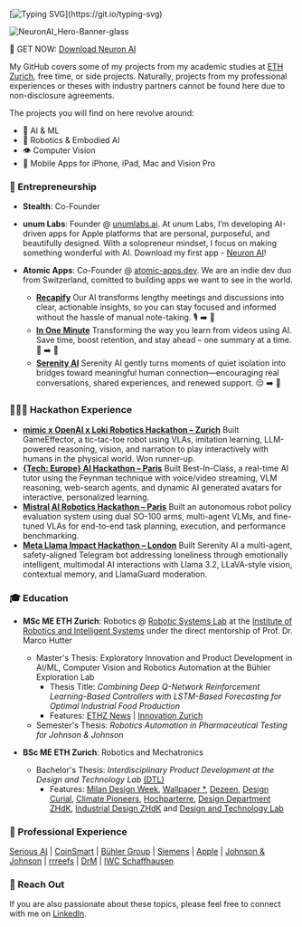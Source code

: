 
[![Typing SVG](https://readme-typing-svg.demolab.com?font=Fira+Code&size=24&pause=2000&color=9FAAAD&width=700&height=84&lines=Hello!+This+is+Kyo's+GitHub%2C+have+fun+exploring!)](https://git.io/typing-svg)

![NeuronAI_Hero-Banner-glass](https://github.com/user-attachments/assets/23ea30e9-4387-4204-ad6f-b89746ba248a)

🚀 GET NOW: [Download Neuron AI](https://apps.apple.com/ch/app/neuron-ai-private-secure/id6739433114)

My GitHub covers some of my projects from my academic studies at [ETH Zurich](https://ethz.ch/en.html), free time, or side projects. Naturally, projects from my professional experiences or theses with industry partners cannot be found here due to non-disclosure agreements. 

The projects you will find on here revolve around: 
- 🧠 AI & ML
- 🦾 Robotics & Embodied AI
- 👁️ Computer Vision
- 📱 Mobile Apps for iPhone, iPad, Mac and Vision Pro

 ### 🚀 Entrepreneurship
- **Stealth**: Co-Founder

- **unum Labs**: Founder \@ [unumlabs.ai](https://unumlabs.ai). At unum Labs, I’m developing AI-driven apps for Apple platforms that are personal, purposeful, and beautifully designed. With a solopreneur mindset, I focus on making something wonderful with AI. Download my first app - [Neuron AI](https://apps.apple.com/ch/app/neuron-ai-private-secure/id6739433114)!
    
- **Atomic Apps**: Co-Founder \@ [atomic-apps.dev](https://atomic-apps.dev). We are an indie dev duo from Switzerland, comitted to building apps we want to see in the world.
     - **[Recapify](https://recapify.atomic-apps.dev)** Our AI transforms lengthy meetings and discussions into clear, actionable insights, so you can stay focused and informed without the hassle of manual note-taking. 🎙️ ➡️ 📝
     - **[In One Minute](https://inoneminute.atomic-apps.dev)** Transforming the way you learn from videos using AI. Save time, boost retention, and stay ahead – one summary at a time. 🎥 ➡️ 📝
     - **[Serenity AI](https://serenity.atomic-apps.dev)** Serenity AI gently turns moments of quiet isolation into bridges toward meaningful human connection—encouraging real conversations, shared experiences, and renewed support. 😔 ➡️ 🤗
 
 ### 👨🏻‍💻 Hackathon Experience
   - **[mimic x OpenAI x Loki Robotics Hackathon – Zurich](https://inf.ethz.ch/news-and-events/spotlights/infk-news-channel/2025/06/robotics-hackathon.html)** Built GameEffector, a tic-tac-toe robot using VLAs, imitation learning, LLM-powered reasoning, vision, and narration to play interactively with humans in the physical world. Won runner-up.
   - **[{Tech: Europe} AI Hackathon – Paris]([techeurope.io](https://blog.techeurope.io/p/hackathon-paris-1))** Built Best-In-Class, a real-time AI tutor using the Feynman technique with voice/video streaming, VLM reasoning, web-search agents, and dynamic AI generated avatars for interactive, personalized learning.
   - **[Mistral AI Robotics Hackathon – Paris](https://www.joinef.com/events/https-lu-ma-roboticshack/)** Built an autonomous robot policy evaluation system using dual SO-100 arms, multi-agent VLMs, and fine-tuned VLAs for end-to-end task planning, execution, and performance benchmarking.
   - **[Meta Llama Impact Hackathon – London](https://about.fb.com/news/2024/11/metas-llama-impact-hackathon-pioneering-ai-solutions-for-public-good/)** Built Serenity AI a multi-agent, safety-aligned Telegram bot addressing loneliness through emotionally intelligent, multimodal AI interactions with Llama 3.2, LLaVA-style vision, contextual memory, and LlamaGuard moderation.
 

 ### 🎓 Education
  - **MSc ME ETH Zurich**: Robotics \@ [Robotic Systems Lab](https://rsl.ethz.ch) at the [Institute of Robotics and Intelligent Systems](https://www.iris.ethz.ch) under the direct mentorship of Prof. Dr. Marco Hutter
     - Master's Thesis: Exploratory Innovation and Product Development in AI/ML, Computer Vision and Robotics Automation at the Bühler Exploration Lab
       - Thesis Title: _Combining Deep Q-Network Reinforcement Learning-Based Controllers with LSTM-Based Forecasting for Optimal Industrial Food Production_
       - Features: [ETHZ News](https://ethz.ch/en/news-and-events/eth-news/news/2024/03/eth-students-accelerate-private-sector-innovation.html) | [Innovation Zurich](https://innovation.zuerich/en/#eth-students-accelerate-private-sector-innovation)
     - Semester's Thesis: _Robotics Automation in Pharmaceutical Testing for Johnson \& Johnson_
       
  - **BSc ME ETH Zurich**: Robotics and Mechatronics
    - Bachelor's Thesis: _Interdisciplinary Product Development at the Design and Technology Lab_ [(DTL)](https://designtechlab.ch/en/)
      - Features: [Milan Design Week](https://www.salonemilano.it/en/articles/lost-graduation-show-figures), [Wallpaper *](https://www.wallpaper.com/design/salone-del-mobile-the-lost-graduation-show), [Dezeen](https://www.dezeen.com/2021/06/13/zurich-university-of-the-arts-industrial-design-school-show/), [Design Curial](https://www.designcurial.com/news/supersalone-9293627), [Climate Pioneers](https://www.climatepioneers.net/p/design-decarbonization-milan-design-week), [Hochparterre](https://www.hochparterre.ch/nachrichten/design/die-unterwasser-landschaftsarchitektin), [Design Department ZHdK](https://design.zhdk.ch/en/diploma-archive/2021/coral-city/), [Industrial Design ZHdK](https://industrialdesign.zhdk.ch/diplom-2021/projekte/coral-city/) and [Design and Technology Lab](https://designtechlab.ch/projekte/coral-city/)     
  
 ### 💼 Professional Experience
[Serious AI](https://www.seriousai.co) | [CoinSmart](https://coinsmart.ch) | [Bühler Group](https://www.buhlergroup.com/global/en/homepage.html) | [Siemens](https://www.siemens.com/global/en.html) | [Apple](https://www.apple.com) | [Johnson \& Johnson](https://www.jnj.com) | [rrreefs](https://www.rrreefs.com) | [DrM](https://drm.ch) | [IWC Schaffhausen](https://www.iwc.com/ch/en/home.html)
 
### 💬 Reach Out 
If you are also passionate about these topics, please feel free to connect with me on [LinkedIn](https://www.linkedin.com/in/kyomangold/).

<!--

[![Typing SVG](https://readme-typing-svg.herokuapp.com?font=Fira+Code&size=24&pause=1000&color=9FAAAD&width=700&height=84&lines=Hello!+This+is+Kyo's+GitHub%2C+have+fun+exploring!+;Join+the+unum+Labs+waitlist+for+Neuron+AI+now!)](https://git.io/typing-svg)


**kyomangold/kyomangold** is a ✨ _special_ ✨ repository because its `README.md` (this file) appears on your GitHub profile.

Here are some ideas to get you started:

- 🔭 I’m currently working on ...
- 🌱 I’m currently learning ...
- 👯 I’m looking to collaborate on ...
- 🤔 I’m looking for help with ...
- 💬 Ask me about ...
- 📫 How to reach me: ...
- 😄 Pronouns: ...
- ⚡ Fun fact: ...
-->

